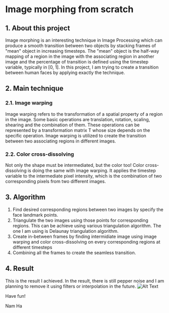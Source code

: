 # Image morphing from scratch
## 1. About this project
Image morphing is an interesting technique in Image Processing which can produce a smooth transition between two objects by stacking frames of "mean" object in increasing timesteps. The "mean" object is the half-way mapping of a region in the image with the associating region in another image and the percentage of transition is defined using the timestep variable, typically in [0, 1]. In this project, I am trying to create a transition between human faces by applying exactly the technique.
## 2. Main technique
### 2.1. Image warping
Image warping refers to the transformation of a spatial property of a region in the image. Some basic operations are translation, rotation, scaling, shearing and the combination of them. These operations can be represented by a transformation matrix T whose size depends on the specific operation. Image warping is utilized to create the transition between two associating regions in different images.
### 2.2. Color cross-dissolving
Not only the shape must be intermediated, but the color too! Color cross-dissolving is doing the same with image warping. It applies the timestep variable to the intermediate pixel intensity, which is the combination of two corresponding pixels from two different images.
## 3. Algorithm
1. Find desired corresponding regions between two images by specify the face landmark points.
2. Triangulate the two images using those points for corresponding regions. This can be achieve using various triangulation algorithm. The one I am using is Delaunay triangulation algorithm.
3. Create in-between frames by finding intermidiate image using image warping and color cross-dissolving on every corresponding regions at different timesteps
4. Combining all the frames to create the seamless transition.
## 4. Result
This is the result I achieved. In the result, there is still pepper noise and I am planning to remove it using filters or interpolation in the future.
![Alt Text](result.gif)

Have fun!

Nam Ha
